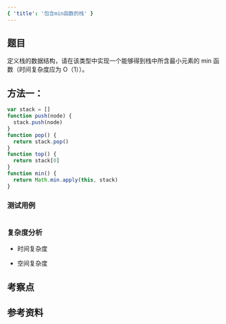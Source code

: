 ```yaml
---
{ 'title': '包含min函数的栈' }
---
```


## 题目

定义栈的数据结构，请在该类型中实现一个能够得到栈中所含最小元素的 min 函数（时间复杂度应为 O（1））。

## 方法一：

```js
var stack = []
function push(node) {
  stack.push(node)
}
function pop() {
  return stack.pop()
}
function top() {
  return stack[0]
}
function min() {
  return Math.min.apply(this, stack)
}
```

### 测试用例

```js
```

### 复杂度分析

- 时间复杂度

- 空间复杂度

## 考察点

## 参考资料
